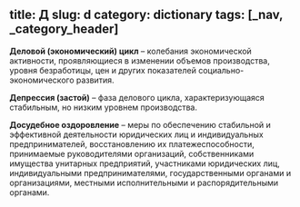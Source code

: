 title: Д
slug: d
category: dictionary
tags: [_nav, _category_header]
---

__Деловой (экономический) цикл__ – колебания экономической активности, проявляющиеся в изменении объемов производства, уровня безработицы, цен и других показателей социально-экономического развития.

__Депрессия (застой)__ – фаза делового цикла, характеризующаяся стабильным, но низким уровнем производства.

__Досудебное оздоровление__ – меры по обеспечению стабильной и эффективной деятельности юридических лиц и индивидуальных предпринимателей, восстановлению их платежеспособности, принимаемые руководителями организаций, собственниками имущества унитарных предприятий, участниками юридических лиц, индивидуальными предпринимателями, государственными органами и организациями, местными исполнительными и распорядительными органами.
